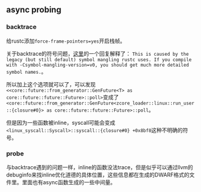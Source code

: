## async probing
### backtrace
给rustc添加`force-frame-pointers=yes`开启栈帧。

关于backtrace的符号问题，[这里](https://github.com/rust-lang/rust/issues/65978)的一个回复解释了：
`This is caused by the legacy (but still default) symbol mangling rustc uses. If you compile with -Csymbol-mangling-version=v0, you should get much more detailed symbol names.`。

所以加上这个选项就可以了，可以发现`<<core::future::from_generator::GenFuture<T> as core::future::future::Future>::poll>`变成了
`<core::future::from_generator::GenFuture<zcore_loader::linux::run_user::{closure#0}> as core::future::future::Future>::poll`。

但是因为一些函数被inline，syscall可能会变成`<linux_syscall::Syscall>::syscall::{closure#0} +0x8bf8`这种不明确的符号。

### probe
与backtrace遇到的问题一样，inline的函数没法trace，但是似乎可以通过llvm的debuginfo来找inline优化道德的具体位置，这些信息都在生成的DWARF格式的文件里。里面也有async函数生成的一些中间量。
